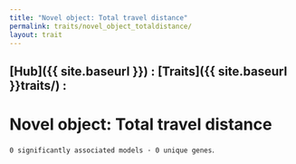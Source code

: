 ```yaml
---
title: "Novel object: Total travel distance"
permalink: traits/novel_object_totaldistance/
layout: trait
---
```


## [Hub]({{ site.baseurl }}) : [Traits]({{ site.baseurl }}traits/) : 

# Novel object: Total travel distance
`0 significantly associated models · 0 unique genes`.

